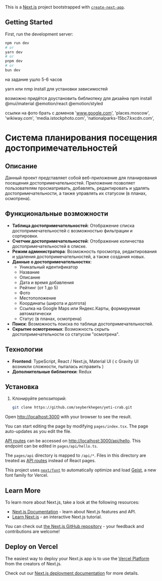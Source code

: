 This is a [Next.js](https://nextjs.org) project bootstrapped with [`create-next-app`](https://nextjs.org/docs/pages/api-reference/create-next-app).

## Getting Started

First, run the development server:

```bash
npm run dev
# or
yarn dev
# or
pnpm dev
# or
bun dev
```
на задание ушло 5-6 часов

yarn или nmp install 
для установки зависимостей

возможно придётся доустановить библиотеку для дизайна
npm install @mui/material @emotion/react @emotion/styled

ссылки на фото брать с доменов
'www.google.com',
'places.moscow',
'wikiway.com',
'media.istockphoto.com',
'nationalparks-15bc7.kxcdn.com',

# Система планирования посещения достопримечательностей

## Описание

Данный проект представляет собой веб-приложение для планирования посещения достопримечательностей. 
Приложение позволяет пользователям просматривать, добавлять, редактировать и удалять достопримечательности, а также управлять их статусом (в планах, осмотрена).

## Функциональные возможности

- **Таблица достопримечательностей**: Отображение списка достопримечательностей с возможностью фильтрации и сортировки.
- **Счетчик достопримечательностей**: Отображение количества достопримечательностей в списке.
- **Режим администратора**: Возможность просмотра, редактирования и удаления достопримечательностей, а также создания новых.
- **Данные о достопримечательностях**:
    - Уникальный идентификатор
    - Название
    - Описание
    - Дата и время добавления
    - Рейтинг (от 1 до 5)
    - Фото
    - Местоположение
    - Координаты (широта и долгота)
    - Ссылка на Google Maps или Яндекс.Карты, формируемая автоматически
    - Статус (в планах, осмотрена)
- **Поиск**: Возможность поиска по таблице достопримечательностей.
- **Скрытие осмотренных**: Возможность скрыть достопримечательности со статусом "осмотрена".

## Технологии

- **Frontend**: TypeScript, React / Next.js, Material UI ( с Gravity UI возникли сложности, пыталась исправить )
- **Дополнительные библиотеки**: Redux 

## Установка

1. Клонируйте репозиторий:
   ```bash
   git clone https://github.com/seyberkhegen/yeti-crab.git


Open [http://localhost:3000](http://localhost:3000) with your browser to see the result.

You can start editing the page by modifying `pages/index.tsx`. The page auto-updates as you edit the file.

[API routes](https://nextjs.org/docs/pages/building-your-application/routing/api-routes) can be accessed on [http://localhost:3000/api/hello](http://localhost:3000/api/hello). This endpoint can be edited in `pages/api/hello.ts`.

The `pages/api` directory is mapped to `/api/*`. Files in this directory are treated as [API routes](https://nextjs.org/docs/pages/building-your-application/routing/api-routes) instead of React pages.

This project uses [`next/font`](https://nextjs.org/docs/pages/building-your-application/optimizing/fonts) to automatically optimize and load [Geist](https://vercel.com/font), a new font family for Vercel.

## Learn More

To learn more about Next.js, take a look at the following resources:

- [Next.js Documentation](https://nextjs.org/docs) - learn about Next.js features and API.
- [Learn Next.js](https://nextjs.org/learn-pages-router) - an interactive Next.js tutorial.

You can check out [the Next.js GitHub repository](https://github.com/vercel/next.js) - your feedback and contributions are welcome!

## Deploy on Vercel

The easiest way to deploy your Next.js app is to use the [Vercel Platform](https://vercel.com/new?utm_medium=default-template&filter=next.js&utm_source=create-next-app&utm_campaign=create-next-app-readme) from the creators of Next.js.

Check out our [Next.js deployment documentation](https://nextjs.org/docs/pages/building-your-application/deploying) for more details.

